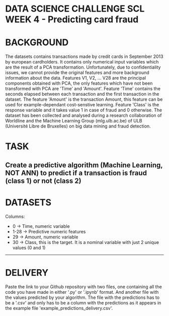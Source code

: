 # DATA SCIENCE CHALLENGE SCL WEEK 4 - Predicting card fraud

# BACKGROUND

The datasets contains transactions made by credit cards in September 2013 by european cardholders. It contains only numerical input variables which are the result of a PCA transformation. Unfortunately, due to confidentiality issues, we cannot provide the original features and more background information about the data. Features V1, V2, ... V28 are the principal components obtained with PCA, the only features which have not been transformed with PCA are 'Time' and 'Amount'. Feature 'Time' contains the seconds elapsed between each transaction and the first transaction in the dataset. The feature 'Amount' is the transaction Amount, this feature can be used for example-dependant cost-senstive learning. Feature 'Class' is the response variable and it takes value 1 in case of fraud and 0 otherwise. 
The dataset has been collected and analysed during a research collaboration of Worldline and the Machine Learning Group (mlg.ulb.ac.be) of ULB (Université Libre de Bruxelles) on big data mining and fraud detection.

# TASK

Create a predictive algorithm (Machine Learning, NOT ANN) to predict if a transaction is fraud (class 1) or not (class 2)
--- 
# DATASETS

Columns:
   * 0 -> Time, numeric variable
   * 1-28 -> Predictive numeric features
   * 29 -> Amount, numeric variable 
   * 30 -> Class, this is the target. It is a nominal variable with just 2 unique values (0 and 1)
---
# DELIVERY

Paste the link to your Github repository with two files, one containing all the code you have made in either '.py' or '.ipynb' format. And another file with the values predicted by your algorithm. The file with the predictions has to be a '.csv' and only has to be a column with the predictions as it appears in the example file 'example_predictions_delivery.csv'.

